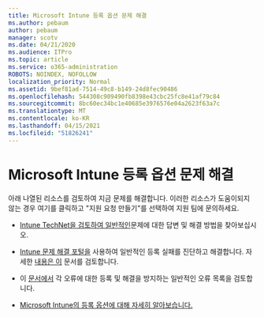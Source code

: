 ```yaml
---
title: Microsoft Intune 등록 옵션 문제 해결
ms.author: pebaum
author: pebaum
manager: scotv
ms.date: 04/21/2020
ms.audience: ITPro
ms.topic: article
ms.service: o365-administration
ROBOTS: NOINDEX, NOFOLLOW
localization_priority: Normal
ms.assetid: 9bef81ad-7514-49c8-b149-24d8fec90486
ms.openlocfilehash: 544308c909490fb8398e43cbc25fc8e41af79c84
ms.sourcegitcommit: 8bc60ec34bc1e40685e3976576e04a2623f63a7c
ms.translationtype: MT
ms.contentlocale: ko-KR
ms.lasthandoff: 04/15/2021
ms.locfileid: "51826241"
---
```

# <a name="troubleshoot-issues-with-enrollment-options-microsoft-intune"></a>Microsoft Intune 등록 옵션 문제 해결

아래 나열된 리소스를 검토하여 지금 문제를 해결합니다. 이러한 리소스가 도움이되지 않는 경우 여기를 [](https://portal.azure.com/#blade/Microsoft_Intune_DeviceSettings/ExtensionLandingBlade/help) 클릭하고 "지원 요청 만들기"를 선택하여 지원 팀에 문의하세요. 
  
- [Intune TechNet을 검토하여 일반적인](https://social.technet.microsoft.com/Forums/home?category=microsoftintune&amp;filter=alltypes&amp;sort=lastpostdesc)문제에 대한 답변 및 해결 방법을 찾아보십시오.
    
- [Intune 문제 해결 포털을](https://devicemanagement.microsoft.com/#blade/Microsoft_Intune_DeviceSettings/TroubleshootBlade) 사용하여 일반적인 등록 실패를 진단하고 해결합니다. 자세한 [내용은 이](https://docs.microsoft.com/intune/help-desk-operators) 문서를 검토합니다. 
    
- 이 [문서에서](https://docs.microsoft.com/troubleshoot/mem/intune/troubleshoot-device-enrollment-in-intune) 각 오류에 대한 등록 및 해결을 방지하는 일반적인 오류 목록을 검토합니다. 
    
- [Microsoft Intune의 등록 옵션에 대해 자세히 알아보습니다.](https://docs.microsoft.com/intune/enrollment-options)
    

